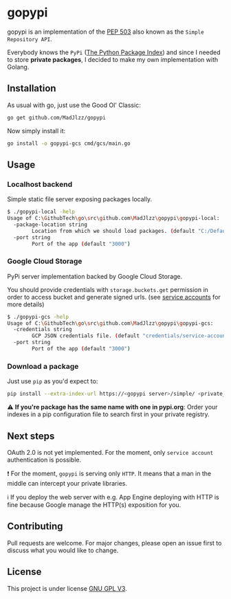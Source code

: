 # gopypi

gopypi is an implementation of the [PEP 503](https://www.python.org/dev/peps/pep-0503/) also known
as the `Simple Repository API`.

Everybody knows the `PyPi` ([The Python Package Index](https://pypi.org/)) and since I needed to store **private packages**,
I decided to make my own implementation with Golang.

## Installation

As usual with go, just use the Good Ol' Classic:
```bash
go get github.com/MadJlzz/gopypi
```

Now simply install it: 
```bash
go install -o gopypi-gcs cmd/gcs/main.go
```

## Usage

### Localhost backend

Simple static file server exposing packages locally.

```bash
$ ./gopypi-local -help
Usage of C:\GithubTech\go\src\github.com\MadJlzz\gopypi\gopypi-local:
  -package-location string
        Location from which we should load packages. (default "C:/DefaultStorage")
  -port string
        Port of the app (default "3000")
```

### Google Cloud Storage 

PyPi server implementation backed by Google Cloud Storage.

You should provide credentials with `storage.buckets.get` permission in order to access bucket
and generate signed urls.
(see [service accounts](https://cloud.google.com/iam/docs/service-accounts) for more details)

```bash
$ ./gopypi-gcs -help
Usage of C:\GithubTech\go\src\github.com\MadJlzz\gopypi\gopypi-gcs:
  -credentials string
        GCP JSON credentials file. (default "credentials/service-account-dev.json")
  -port string
        Port of the app (default "3000")
```

### Download a package

Just use `pip` as you'd expect to:
```bash
pip install --extra-index-url https://<gopypi server>/simple/ <private_package>
```

:warning: **If you're package has the same name with one in pypi.org**: Order your
indexes in a pip configuration file to search first in your private registry. 

## Next steps

OAuth 2.0 is not yet implemented. For the moment, only `service account`
authentication is possible.

:exclamation: For the moment, `gopypi` is serving only `HTTP`. It means 
that a man in the middle can intercept your private libraries. 

:information_source: If you deploy the web server with e.g. App Engine
deploying with HTTP is fine because Google manage the HTTP(s) exposition
for you.

## Contributing

Pull requests are welcome. For major changes, please open an issue first to discuss what you would like to change. 

## License

This project is under license [GNU GPL V3](LICENSE).